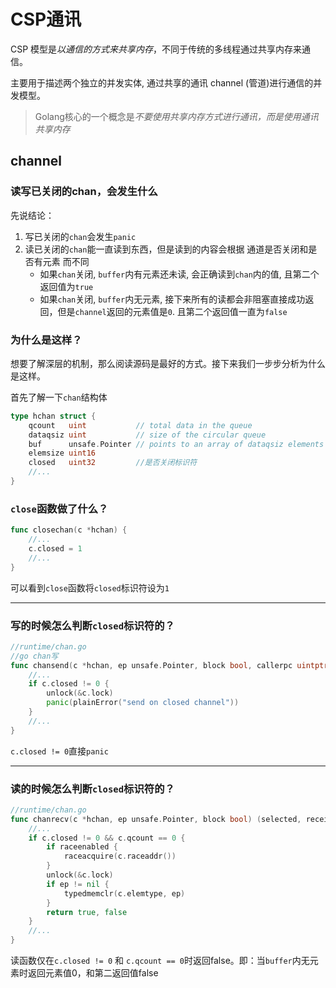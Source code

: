 # CSP通讯

CSP 模型是*以通信的方式来共享内存*，不同于传统的多线程通过共享内存来通信。

主要用于描述两个独立的并发实体, 通过共享的通讯 channel (管道)进行通信的并发模型。

> Golang核心的一个概念是*不要使用共享内存方式进行通讯，而是使用通讯共享内存*

## channel

### 读写已关闭的chan，会发生什么

先说结论：

1. 写已关闭的`chan`会发生`panic`
1. 读已关闭的`chan`能一直读到东西，但是读到的内容会根据 通道是否关闭和是否有元素 而不同
	* 如果`chan`关闭, `buffer`内有元素还未读, 会正确读到`chan`内的值, 且第二个返回值为`true`
	* 如果`chan`关闭, `buffer`内无元素, 接下来所有的读都会非阻塞直接成功返回，但是`channel`返回的元素值是`0`. 且第二个返回值一直为`false`

### 为什么是这样？

想要了解深层的机制，那么阅读源码是最好的方式。接下来我们一步步分析为什么是这样。

首先了解一下`chan`结构体

```go
type hchan struct {
	qcount   uint           // total data in the queue
	dataqsiz uint           // size of the circular queue
	buf      unsafe.Pointer // points to an array of dataqsiz elements
	elemsize uint16
	closed   uint32         //是否关闭标识符
	//...
}
```

### `close`函数做了什么？

```go
func closechan(c *hchan) {
	//...
	c.closed = 1
	//...
}
```

可以看到`close`函数将`closed`标识符设为`1`

---------------


### 写的时候怎么判断`closed`标识符的？

```go
//runtime/chan.go
//go chan写
func chansend(c *hchan, ep unsafe.Pointer, block bool, callerpc uintptr) bool {
	//...
	if c.closed != 0 {
		unlock(&c.lock)
		panic(plainError("send on closed channel"))
	}
	//...
}
```

`c.closed != 0`直接`panic`

------------


### 读的时候怎么判断`closed`标识符的？

```go
//runtime/chan.go
func chanrecv(c *hchan, ep unsafe.Pointer, block bool) (selected, received bool) {
	//...
	if c.closed != 0 && c.qcount == 0 {
		if raceenabled {
			raceacquire(c.raceaddr())
		}
		unlock(&c.lock)
		if ep != nil {
			typedmemclr(c.elemtype, ep)
		}
		return true, false
	}
	//...
}
```

读函数仅在`c.closed != 0` 和 `c.qcount == 0`时返回false。即：当`buffer`内无元素时返回元素值0，和第二返回值false



